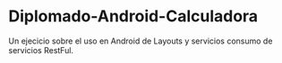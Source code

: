 # Diplomado-Android-Calculadora
Un ejecicio sobre el uso en Android de Layouts y servicios consumo de servicios RestFul.
